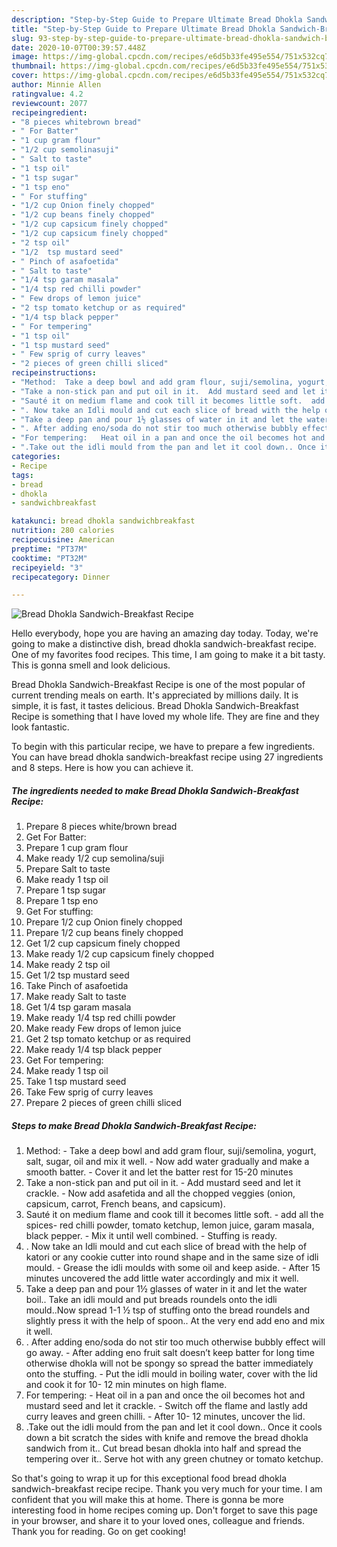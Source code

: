 ```yaml
---
description: "Step-by-Step Guide to Prepare Ultimate Bread Dhokla Sandwich-Breakfast Recipe"
title: "Step-by-Step Guide to Prepare Ultimate Bread Dhokla Sandwich-Breakfast Recipe"
slug: 93-step-by-step-guide-to-prepare-ultimate-bread-dhokla-sandwich-breakfast-recipe
date: 2020-10-07T00:39:57.448Z
image: https://img-global.cpcdn.com/recipes/e6d5b33fe495e554/751x532cq70/bread-dhokla-sandwich-breakfast-recipe-recipe-main-photo.jpg
thumbnail: https://img-global.cpcdn.com/recipes/e6d5b33fe495e554/751x532cq70/bread-dhokla-sandwich-breakfast-recipe-recipe-main-photo.jpg
cover: https://img-global.cpcdn.com/recipes/e6d5b33fe495e554/751x532cq70/bread-dhokla-sandwich-breakfast-recipe-recipe-main-photo.jpg
author: Minnie Allen
ratingvalue: 4.2
reviewcount: 2077
recipeingredient:
- "8 pieces whitebrown bread"
- " For Batter"
- "1 cup gram flour"
- "1/2 cup semolinasuji"
- " Salt to taste"
- "1 tsp oil"
- "1 tsp sugar"
- "1 tsp eno"
- " For stuffing"
- "1/2 cup Onion finely chopped"
- "1/2 cup beans finely chopped"
- "1/2 cup capsicum finely chopped"
- "1/2 cup capsicum finely chopped"
- "2 tsp oil"
- "1/2  tsp mustard seed"
- " Pinch of asafoetida"
- " Salt to taste"
- "1/4 tsp garam masala"
- "1/4 tsp red chilli powder"
- " Few drops of lemon juice"
- "2 tsp tomato ketchup or as required"
- "1/4 tsp black pepper"
- " For tempering"
- "1 tsp oil"
- "1 tsp mustard seed"
- " Few sprig of curry leaves"
- "2 pieces of green chilli sliced"
recipeinstructions:
- "Method:  Take a deep bowl and add gram flour, suji/semolina, yogurt, salt, sugar, oil and mix it well.  Now add water gradually and make a smooth batter.  Cover it and let the batter rest for 15-20 minutes"
- "Take a non-stick pan and put oil in it.  Add mustard seed and let it crackle.  Now add asafetida and all the chopped veggies (onion, capsicum, carrot, French beans, and capsicum)."
- "Sauté it on medium flame and cook till it becomes little soft.  add all the spices- red chilli powder, tomato ketchup, lemon juice, garam masala, black pepper. Mix it until well combined.  Stuffing is ready."
- ". Now take an Idli mould and cut each slice of bread with the help of katori or any cookie cutter into round shape and in the same size of idli mould.  Grease the idli moulds with some oil and keep aside.  After 15 minutes uncovered the add little water accordingly and mix it well."
- "Take a deep pan and pour 1½ glasses of water in it and let the water boil.. Take an idli mould and put breads roundels onto the idli mould..Now spread 1-1 ½ tsp of stuffing onto the bread roundels and slightly press it with the help of spoon.. At the very end add eno and mix it well."
- ". After adding eno/soda do not stir too much otherwise bubbly effect will go away.   After adding eno fruit salt doesn’t keep batter for long time otherwise dhokla will not be spongy so spread the batter immediately onto the stuffing.  Put the idli mould in boiling water, cover with the lid and cook it for 10- 12 min minutes on high flame."
- "For tempering:   Heat oil in a pan and once the oil becomes hot and mustard seed and let it crackle. Switch off the flame and lastly add curry leaves and green chilli.  After 10- 12 minutes, uncover the lid."
- ".Take out the idli mould from the pan and let it cool down.. Once it cools down a bit scratch the sides with knife and remove the bread dhokla sandwich from it.. Cut bread besan dhokla into half and spread the tempering over it.. Serve hot with any green chutney or tomato ketchup."
categories:
- Recipe
tags:
- bread
- dhokla
- sandwichbreakfast

katakunci: bread dhokla sandwichbreakfast 
nutrition: 280 calories
recipecuisine: American
preptime: "PT37M"
cooktime: "PT32M"
recipeyield: "3"
recipecategory: Dinner

---
```



![Bread Dhokla Sandwich-Breakfast Recipe](https://img-global.cpcdn.com/recipes/e6d5b33fe495e554/751x532cq70/bread-dhokla-sandwich-breakfast-recipe-recipe-main-photo.jpg)

Hello everybody, hope you are having an amazing day today. Today, we're going to make a distinctive dish, bread dhokla sandwich-breakfast recipe. One of my favorites food recipes. This time, I am going to make it a bit tasty. This is gonna smell and look delicious.



Bread Dhokla Sandwich-Breakfast Recipe is one of the most popular of current trending meals on earth. It's appreciated by millions daily. It is simple, it is fast, it tastes delicious. Bread Dhokla Sandwich-Breakfast Recipe is something that I have loved my whole life. They are fine and they look fantastic.


To begin with this particular recipe, we have to prepare a few ingredients. You can have bread dhokla sandwich-breakfast recipe using 27 ingredients and 8 steps. Here is how you can achieve it.

<!--inarticleads1-->

##### The ingredients needed to make Bread Dhokla Sandwich-Breakfast Recipe:

1. Prepare 8 pieces white/brown bread
1. Get  For Batter:
1. Prepare 1 cup gram flour
1. Make ready 1/2 cup semolina/suji
1. Prepare  Salt to taste
1. Make ready 1 tsp oil
1. Prepare 1 tsp sugar
1. Prepare 1 tsp eno
1. Get  For stuffing:
1. Prepare 1/2 cup Onion finely chopped
1. Prepare 1/2 cup beans finely chopped
1. Get 1/2 cup capsicum finely chopped
1. Make ready 1/2 cup capsicum finely chopped
1. Make ready 2 tsp oil
1. Get 1/2  tsp mustard seed
1. Take  Pinch of asafoetida
1. Make ready  Salt to taste
1. Get 1/4 tsp garam masala
1. Make ready 1/4 tsp red chilli powder
1. Make ready  Few drops of lemon juice
1. Get 2 tsp tomato ketchup or as required
1. Make ready 1/4 tsp black pepper
1. Get  For tempering:
1. Make ready 1 tsp oil
1. Take 1 tsp mustard seed
1. Take  Few sprig of curry leaves
1. Prepare 2 pieces of green chilli sliced




<!--inarticleads2-->

##### Steps to make Bread Dhokla Sandwich-Breakfast Recipe:

1. Method: -  Take a deep bowl and add gram flour, suji/semolina, yogurt, salt, sugar, oil and mix it well. -  Now add water gradually and make a smooth batter. -  Cover it and let the batter rest for 15-20 minutes
1. Take a non-stick pan and put oil in it. -  Add mustard seed and let it crackle. -  Now add asafetida and all the chopped veggies (onion, capsicum, carrot, French beans, and capsicum).
1. Sauté it on medium flame and cook till it becomes little soft. -  add all the spices- red chilli powder, tomato ketchup, lemon juice, garam masala, black pepper. - Mix it until well combined.  - Stuffing is ready.
1. . Now take an Idli mould and cut each slice of bread with the help of katori or any cookie cutter into round shape and in the same size of idli mould. -  Grease the idli moulds with some oil and keep aside. -  After 15 minutes uncovered the add little water accordingly and mix it well.
1. Take a deep pan and pour 1½ glasses of water in it and let the water boil.. Take an idli mould and put breads roundels onto the idli mould..Now spread 1-1 ½ tsp of stuffing onto the bread roundels and slightly press it with the help of spoon.. At the very end add eno and mix it well.
1. . After adding eno/soda do not stir too much otherwise bubbly effect will go away.  -  After adding eno fruit salt doesn’t keep batter for long time otherwise dhokla will not be spongy so spread the batter immediately onto the stuffing. -  Put the idli mould in boiling water, cover with the lid and cook it for 10- 12 min minutes on high flame.
1. For tempering:  -  Heat oil in a pan and once the oil becomes hot and mustard seed and let it crackle. - Switch off the flame and lastly add curry leaves and green chilli. -  After 10- 12 minutes, uncover the lid.
1. .Take out the idli mould from the pan and let it cool down.. Once it cools down a bit scratch the sides with knife and remove the bread dhokla sandwich from it.. Cut bread besan dhokla into half and spread the tempering over it.. Serve hot with any green chutney or tomato ketchup.




So that's going to wrap it up for this exceptional food bread dhokla sandwich-breakfast recipe recipe. Thank you very much for your time. I am confident that you will make this at home. There is gonna be more interesting food in home recipes coming up. Don't forget to save this page in your browser, and share it to your loved ones, colleague and friends. Thank you for reading. Go on get cooking!
